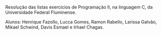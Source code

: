Resolução das listas exercícios de Programação II, na linguagem C, da Universidade Federal Fluminense.

Alunos: Henrique Fazollo, Lucca Gomes, Ramon Rabello, Larissa Galvão, Mikael Schwind, Davis Esmael e Irhael Chagas.

